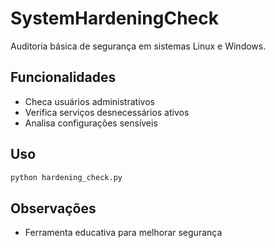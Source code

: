 # SystemHardeningCheck

Auditoria básica de segurança em sistemas Linux e Windows.

## Funcionalidades
- Checa usuários administrativos
- Verifica serviços desnecessários ativos
- Analisa configurações sensíveis

## Uso
```bash
python hardening_check.py
```

## Observações
- Ferramenta educativa para melhorar segurança
